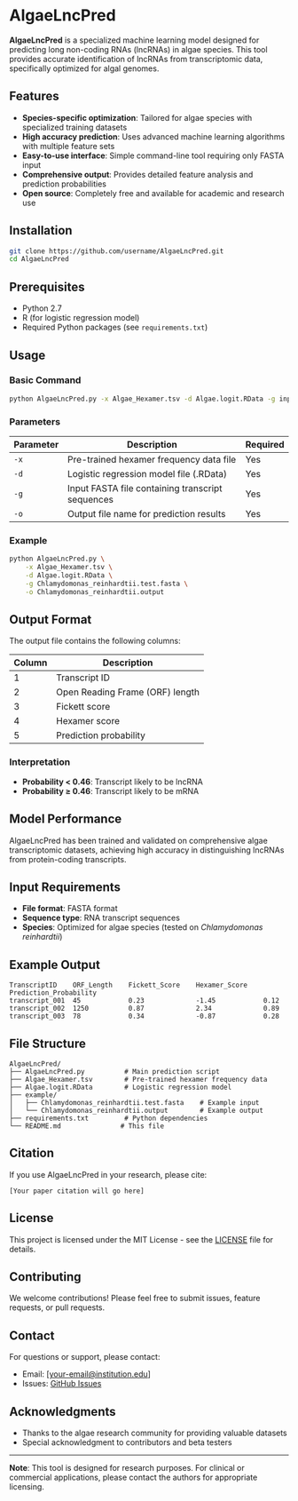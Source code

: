 # AlgaeLncPred

**AlgaeLncPred** is a specialized machine learning model designed for predicting long non-coding RNAs (lncRNAs) in algae species. This tool provides accurate identification of lncRNAs from transcriptomic data, specifically optimized for algal genomes.

## Features

- **Species-specific optimization**: Tailored for algae species with specialized training datasets
- **High accuracy prediction**: Uses advanced machine learning algorithms with multiple feature sets
- **Easy-to-use interface**: Simple command-line tool requiring only FASTA input
- **Comprehensive output**: Provides detailed feature analysis and prediction probabilities
- **Open source**: Completely free and available for academic and research use

## Installation

```bash
git clone https://github.com/username/AlgaeLncPred.git
cd AlgaeLncPred
```

## Prerequisites

- Python 2.7
- R (for logistic regression model)
- Required Python packages (see `requirements.txt`)

## Usage

### Basic Command

```bash
python AlgaeLncPred.py -x Algae_Hexamer.tsv -d Algae.logit.RData -g input.fasta -o output.txt
```

### Parameters

| Parameter | Description | Required |
|-----------|-------------|----------|
| `-x` | Pre-trained hexamer frequency data file | Yes |
| `-d` | Logistic regression model file (.RData) | Yes |
| `-g` | Input FASTA file containing transcript sequences | Yes |
| `-o` | Output file name for prediction results | Yes |

### Example

```bash
python AlgaeLncPred.py \
    -x Algae_Hexamer.tsv \
    -d Algae.logit.RData \
    -g Chlamydomonas_reinhardtii.test.fasta \
    -o Chlamydomonas_reinhardtii.output
```

## Output Format

The output file contains the following columns:

| Column | Description |
|--------|-------------|
| 1 | Transcript ID |
| 2 | Open Reading Frame (ORF) length |
| 3 | Fickett score |
| 4 | Hexamer score |
| 5 | Prediction probability |

### Interpretation

- **Probability < 0.46**: Transcript likely to be lncRNA
- **Probability ≥ 0.46**: Transcript likely to be mRNA

## Model Performance

AlgaeLncPred has been trained and validated on comprehensive algae transcriptomic datasets, achieving high accuracy in distinguishing lncRNAs from protein-coding transcripts.

## Input Requirements

- **File format**: FASTA format
- **Sequence type**: RNA transcript sequences
- **Species**: Optimized for algae species (tested on *Chlamydomonas reinhardtii*)

## Example Output

```
TranscriptID    ORF_Length    Fickett_Score    Hexamer_Score    Prediction_Probability
transcript_001  45            0.23             -1.45            0.12
transcript_002  1250          0.87             2.34             0.89
transcript_003  78            0.34             -0.87            0.28
```

## File Structure

```
AlgaeLncPred/
├── AlgaeLncPred.py          # Main prediction script
├── Algae_Hexamer.tsv        # Pre-trained hexamer frequency data
├── Algae.logit.RData        # Logistic regression model
├── example/
│   ├── Chlamydomonas_reinhardtii.test.fasta    # Example input
│   └── Chlamydomonas_reinhardtii.output        # Example output
├── requirements.txt         # Python dependencies
└── README.md               # This file
```

## Citation

If you use AlgaeLncPred in your research, please cite:

```
[Your paper citation will go here]
```

## License

This project is licensed under the MIT License - see the [LICENSE](LICENSE) file for details.

## Contributing

We welcome contributions! Please feel free to submit issues, feature requests, or pull requests.

## Contact

For questions or support, please contact:
- Email: [your-email@institution.edu]
- Issues: [GitHub Issues](https://github.com/username/AlgaeLncPred/issues)

## Acknowledgments

- Thanks to the algae research community for providing valuable datasets
- Special acknowledgment to contributors and beta testers

---

**Note**: This tool is designed for research purposes. For clinical or commercial applications, please contact the authors for appropriate licensing.
